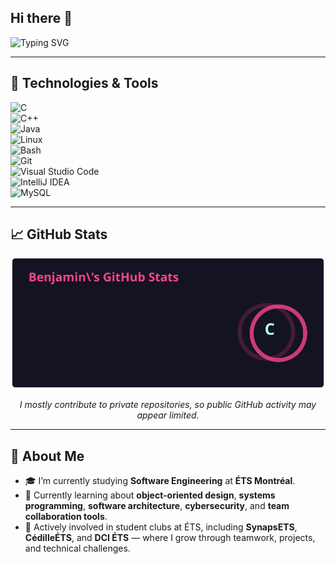 ## Hi there 👋

![Typing SVG](https://readme-typing-svg.demolab.com/?lines=Software+Engineering+Student;Cybersecurity+Enthusiast;Team+Player+%7C+Club+Member&center=true&width=500&height=50)

---

## 🔧 Technologies & Tools

![C](https://img.shields.io/badge/-C-333333?style=flat&logo=c)  
![C++](https://img.shields.io/badge/-C++-333333?style=flat&logo=c%2B%2B)  
![Java](https://img.shields.io/badge/-Java-333333?style=flat&logo=java)  
![Linux](https://img.shields.io/badge/-Linux-333333?style=flat&logo=linux)  
![Bash](https://img.shields.io/badge/-Bash-333333?style=flat&logo=gnubash)  
![Git](https://img.shields.io/badge/-Git-333333?style=flat&logo=git)  
![Visual Studio Code](https://img.shields.io/badge/-VSCode-333333?style=flat&logo=visual-studio-code)  
![IntelliJ IDEA](https://img.shields.io/badge/-IntelliJ%20IDEA-333333?style=flat&logo=intellij-idea)  
![MySQL](https://img.shields.io/badge/-MySQL-333333?style=flat&logo=mysql)

---

## 📈 GitHub Stats


<p align="center">
<img src="https://raw.githubusercontent.com/kingNomad3/github-stats-cache/main/github-stats.svg" alt="GitHub Stats" width="500" />
</p>

<p align="center"><em>I mostly contribute to private repositories, so public GitHub activity may appear limited.</em></p>




---

## 📌 About Me

- 🎓 I’m currently studying **Software Engineering** at **ÉTS Montréal**.
- 🌱 Currently learning about **object-oriented design**, **systems programming**, **software architecture**, **cybersecurity**, and **team collaboration tools**.
- 🤝 Actively involved in student clubs at ÉTS, including **SynapsETS**, **CédilleÉTS**, and **DCI ÉTS** — where I grow through teamwork, projects, and technical challenges.
